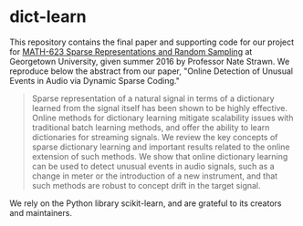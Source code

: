 # dict-learn
This repository contains the final paper and supporting code for our project for [MATH-623 Sparse Representations and Random Sampling](http://courses.georgetown.edu/index.cfm?Action=View&CourseID=MATH-623&AcademicYear=2015&AcademicTerm=Summer) at Georgetown University, given summer 2016 by Professor Nate Strawn. We reproduce below the abstract from our paper, "Online Detection of Unusual Events in Audio via Dynamic Sparse Coding."

>Sparse representation of a natural signal in terms of a dictionary learned from the signal itself has been shown to be highly effective. Online methods for dictionary learning mitigate scalability issues with traditional batch learning methods, and offer the ability to learn dictionaries for streaming signals. We review the key concepts of sparse dictionary learning and important results related to the online extension of such methods. We show that online dictionary learning can be used to detect unusual events in audio signals, such as a change in meter or the introduction of a new instrument, and that such methods are robust to concept drift in the target signal.

We rely on the Python library scikit-learn, and are grateful to its creators and maintainers.